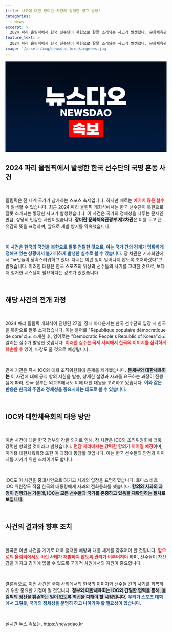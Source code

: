 ```yaml
---
title: 사고에 대한 장미란 차관의 강력한 경고 등장!
categories:
  - News
excerpt: >
  2024 파리 올림픽에서 한국 선수단이 북한으로 잘못 소개되는 사고가 발생했다. 문화체육관광부는 유감을 표명하며 재발 방지를 약속, IOC와의 공식적인 대응을 예고했다.
feature_text: >
  2024 파리 올림픽에서 한국 선수단이 북한으로 잘못 소개되는 사고가 발생했다. 문화체육관광부는 유감을 표명하며 재발 방지를 약속, IOC와의 공식적인 대응을 예고했다.
image: '/assets/img/newsdao_breakingnews.jpg'
---
```


<p><img src="/assets/img/newsdao_breakingnews.jpg" alt="firstkoreanews 속보" /></p>

<h2 data-ke-size="size26">2024 파리 올림픽에서 발생한 한국 선수단의 국명 혼동 사건</h2>

<p data-ke-size="size16">&nbsp;</p>

<p>올림픽은 전 세계 국가가 참가하는 스포츠 축제입니다. 하지만 때로는 <b><span style="color: #ee2323;">예기치 않은 실수</span></b>가 발생할 수 있습니다. 최근 2024 파리 올림픽 개회식에서는 한국 선수단이 북한으로 잘못 소개되는 황당한 사고가 발생했습니다. 이 사건은 국가의 정체성을 다루는 문제인 만큼, 상당히 민감한 사안이었습니다. <b><span style="background-color: #21538527;">장미란 문화체육관광부 제2차관</span></b>은 이를 두고 큰 유감의 뜻을 표명하며, 앞으로 재발 방지를 약속했습니다.</p>

<p data-ke-size="size16">&nbsp;</p>

<p><b><span style="color: #1a5490;">이 사건은 한국의 국명을 북한으로 잘못 전달한 것으로, 이는 국가 간의 경계가 명확하게 정해져 있는 상황에서 불가피하게 발생한 실수로 볼 수 있습니다.</span></b> 장 차관은 기자회견에서 "국민들이 당혹스러워하고 있다. 다시는 이런 일이 일어나지 않도록 조처하겠다"고 밝혔습니다. 이러한 대응은 한국 스포츠의 위상과 선수들의 사기를 고려한 것으로, 보다 더 철저한 시스템이 필요하다는 강조가 있었습니다.</p>

<p data-ke-size="size16">&nbsp;</p>

<h2 data-ke-size="size26">해당 사건의 전개 과정</h2>

<p data-ke-size="size16">&nbsp;</p>

<p>2024 파리 올림픽 개회식이 진행된 27일, 장내 아나운서는 한국 선수단의 입장 시 한국을 북한으로 잘못 소개했습니다. 이는 불어로 "République populaire démocratique de core"라고 소개한 후, 영어로는 "Democratic People's Republic of Korea"라고 알리는 실수가 발생한 것입니다. <b><span style="color: #ee2323;">이러한 실수는 국제 사회에서 한국의 이미지를 심각하게 훼손할 수</span></b> 있어, 파장도 클 것으로 예상됩니다.</p>

<p data-ke-size="size16">&nbsp;</p>

<p>관계 기관은 즉시 IOC와 대회 조직위원회에 문제를 제기했습니다. <b><span style="background-color: #21538527;">문체부와 대한체육회는</span></b> 이 사건에 대해 공식 항의 서한을 발송, 상세한 설명과 사과를 요구하는 과정이 진행됨에 따라, 한국 정부는 외교부에서도 이에 대한 대응을 고려하고 있습니다. <b><span style="color: #1a5490;">이와 같은 반응은 한국의 주권과 정체성을 중요시하는 태도로 볼 수 있습니다.</span></b></p>

<p data-ke-size="size16">&nbsp;</p>

<h2 data-ke-size="size26">IOC와 대한체육회의 대응 방안</h2>

<p data-ke-size="size16">&nbsp;</p>

<p>이번 사건에 대한 한국 정부의 강한 의지로 인해, 장 차관은 IOC와 조직위원회에 더욱 강력한 항의할 것이라고 밝혔습니다. <b><span style="color: #ee2323;">면담 자리에서는 강력한 항의가 이어질 예정</span></b>이며, 이기흥 대한체육회장 또한 이 과정에 동참할 것입니다. 이는 한국 선수들의 안전과 이미지를 지키기 위한 조치이기도 합니다.</p>

<p data-ke-size="size16">&nbsp;</p>

<p>IOC도 이 사건을 중대사안으로 여기고 사과의 입장을 표명하였습니다. 토마스 바흐 IOC 위원장도 직접 한국의 대통령에게 사과의 전화통화를 했습니다. <b><span style="background-color: #21538527;">항의와 사과의 과정이 진행되는 가운데, IOC는 모든 선수들과 국가를 존중하고 있음을 재확인하는 절차로 보입니다.</span></b> </p>

<p data-ke-size="size16">&nbsp;</p>

<h2 data-ke-size="size26">사건의 결과와 향후 조치</h2>

<p data-ke-size="size16">&nbsp;</p>

<p>한국은 이번 사건을 계기로 더욱 철저한 예방과 대응 체계를 갖추어야 할 것입니다. <b><span style="color: #ee2323;">앞으로의 올림픽에서도 이런 사태가 재발하지 않도록 관리가 이루어져야</span></b> 하며, 선수들이 자신감을 가지고 경기에 임할 수 있도록 국가적 차원에서의 지원이 중요합니다.</p>

<p data-ke-size="size16">&nbsp;</p>

<p>결론적으로, 이번 사건은 국제 사회에서의 한국의 이미지와 선수들 간의 사기를 회복하기 위한 중요한 기점이 될 것입니다. <b><span style="background-color: #21538527;">정부와 대한체육회는 IOC와 긴밀한 협력을 통해, 올림픽의 정신을 훼손하는 일이 없도록 최선을 다해야 할 시점입니다.</span></b> <b><span style="color: #1a5490;">우리가 스포츠 대회에서 그렇듯, 국가의 정체성을 분명히 하고 나아가야 할 필요성이 있습니다.</span></b> </p>

<p data-ke-size="size16">&nbsp;</p>
실시간 뉴스 속보는, <a href="https://newsdao.kr" rel="dofollow">https://newsdao.kr</a>


